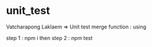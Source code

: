 ﻿# unit_test

Vatcharapong Laklaem => Unit test merge function : using

step 1 : npm i then step 2 : npm test
